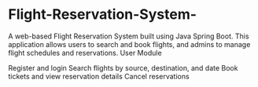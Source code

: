 # Flight-Reservation-System-
A web-based Flight Reservation System built using Java Spring Boot. This application allows users to search and book flights, and admins to manage flight schedules and reservations. User Module

Register and login
Search flights by source, destination, and date
Book tickets and view reservation details
Cancel reservations
